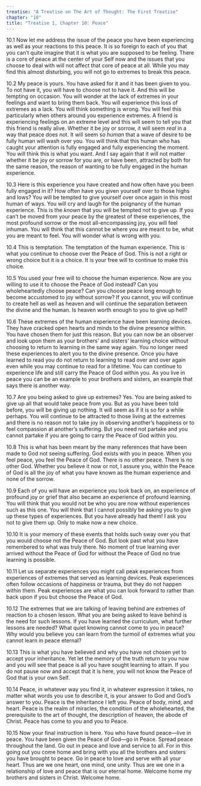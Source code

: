 ```yaml
---
treatise: "A Treatise on The Art of Thought: The First Treatise"
chapter: "10"
title: "Treatise 1, Chapter 10: Peace"
---
```


10.1 Now let me address the issue of the peace you have been
experiencing as well as your reactions to this peace. It is so foreign
to each of you that you can’t quite imagine that it is what you are
supposed to be feeling. There is a core of peace at the center of your
Self now and the issues that you choose to deal with will not affect
that core of peace at all. While you may find this almost disturbing,
you will not go to extremes to break this peace. 

10.2 My peace is yours. You have asked for it and it has been given to
you. To not have it, you will have to choose not to have it. And this
will be tempting on occasion. You will wonder at the lack of extremes in
your feelings and want to bring them back.  You will experience this
loss of extremes as a lack. You will think something is wrong. You will
feel this particularly when others around you experience extremes. A
friend is experiencing feelings on an extreme level and this will seem
to tell you that this friend is really alive.  Whether it be joy or
sorrow, it will seem *real* in a way that peace does not. It will seem so
*human* that a wave of desire to be fully human will wash over you. You
will think that this human who has caught your attention is fully
engaged and fully experiencing the moment. You will think this is what
you want. And I say again that it will not matter whether it be joy or
sorrow for you are, or have been, attracted by both for the same reason,
the reason of wanting to be fully engaged in the human experience. 

10.3 Here is this experience you have created and how often have you
been fully engaged in it? How often have you given yourself over to
those highs and lows? You will be tempted to give yourself over once
again in this most human of ways. You will cry and laugh for the
poignancy of the human experience. This is the *known* that you will be
tempted not to give up. If you can’t be moved from your peace by the
greatest of these experiences, the most profound sorrow or the most
all-encompassing joy, you will feel inhuman. You will think that this
cannot be where you are meant to be, what you are meant to feel. You
will wonder what is wrong with you. 

10.4 This is temptation.  The temptation of the human experience. This
is what you continue to choose over the Peace of God. This is not a
right or wrong choice but it is a choice. It is your free will to
continue to make this choice.

10.5 You used your free will to choose the human experience. Now are you
willing to use it to choose the Peace of God instead? Can you
wholeheartedly choose peace? Can you choose peace long enough to become
accustomed to joy without sorrow? If you cannot, you will continue to
create hell as well as heaven and will continue the separation between
the divine and the human. Is heaven worth enough to you to give up hell?

10.6 These extremes of the human experience have been learning devices.
They have cracked open hearts and minds to the divine presence within.
You have chosen them for just this reason. But you can now be an
observer and look upon them as your brothers’ and sisters’ learning
choice without choosing to return to learning in the same way again. You
no longer need these experiences to alert you to the divine presence.
Once you have learned to read you do not return to learning to read over
and over again even while you may continue to read for a lifetime. You
can continue to experience life and still carry the Peace of God within
you. As you live in peace you can be an example to your brothers and
sisters, an example that says there is another way. 

10.7 Are you being asked to give up extremes? Yes. You are being asked
to give up all that would take peace from you. But as you have been told
before, you will be giving up nothing. It will seem as if it is so for a
while perhaps. You will continue to be attracted to those living at the
extremes and there is no reason not to take joy in observing another’s
happiness or to feel compassion at another’s suffering. But you need not
partake and you cannot partake if you are going to carry the Peace of
God within you.

10.8 This is what has been meant by the many references that have been
made to God not seeing suffering. God exists with you in peace. When you
feel peace, you feel the Peace of God. There is no other peace. There is
no other God. Whether you believe it now or not, I assure you, within
the Peace of God is all the joy of what you have known as the human
experience and none of the sorrow. 

10.9 Each of you will have an experience you look back on, an experience
of profound joy or grief that also became an experience of profound
learning. You will think that you would not be who you are now without
experiences such as this one. You will think that I cannot possibly be
asking you to give up these types of experiences. But you have already
had them! I ask you not to give them up. Only to make now a new choice. 

10.10 It is your memory of these events that holds such sway over you
that you would choose not the Peace of God. But look past what you have
remembered to what was truly there.  No moment of true learning ever
arrived without the Peace of God for without the Peace of God no true
learning is possible. 

10.11 Let us separate experiences you might call peak experiences from
experiences of extremes that served as learning devices. Peak
experiences often follow occasions of happiness or trauma, but they do
not happen within them.  Peak experiences are what you can look forward
to rather than back upon if you but choose the Peace of God. 

10.12 The extremes that we are talking of leaving behind are extremes of
reaction to a chosen lesson.  What you are being asked to leave behind
is the need for such lessons.  If you have learned the curriculum, what
further lessons are needed?  What quiet knowing cannot come to you in
peace? Why would you believe you can learn from the turmoil of extremes
what you cannot learn in peace eternal? 

10.13 This is what you have believed and why you have not chosen yet to
accept your inheritance. Yet let the memory of the truth return to you
now and you will see that peace is all you have sought learning to
attain. If you do not pause now and accept that it is here, you will not
know the Peace of God that is your own Self. 

10.14 Peace, in whatever way you find it, in whatever expression it
takes, no matter what words you use to describe it, is your answer to
God and God’s answer to you. Peace is the inheritance I left you. Peace
of body, mind, and heart. Peace is the realm of miracles, the condition
of the wholehearted, the prerequisite to the art of thought, the
description of heaven, the abode of Christ. Peace has come to you and
you to Peace.

10.15 Now your final instruction is here. You who have found peace—live
in peace. You have been given the Peace of God—go in Peace. Spread peace
throughout the land. Go out in peace and love and service to all. For in
this going out you come home and bring with you all the brothers and
sisters you have brought to peace. Go in peace to love and serve with
all your heart. Thus are we one heart, one mind, one unity. Thus are we
one in a relationship of love and peace that is our eternal home.
Welcome home my brothers and sisters in Christ. Welcome home.


